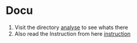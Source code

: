 # Docu

1. Visit the directory [analyse](/docs/testing/tools/analyse) to see whats there
2. Also read the Instruction from here [instruction](/docs/testing/tools/analyse/instruction)